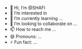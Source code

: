 - 👋 Hi, I’m @SHAFI
- 👀 I’m interested in  
- 🌱 I’m currently learning ...
- 💞️ I’m looking to collaborate on ...
- 📫 How to reach me ...
- 😄 Pronouns: ...    
- ⚡ Fun fact: ...

<!---
Shafivai00/Shafivai00 is a ✨ special ✨ repository because its `README.md` (this file) appears on your GitHub profile.
You can click the Preview link to take a look at your changes.
--->

